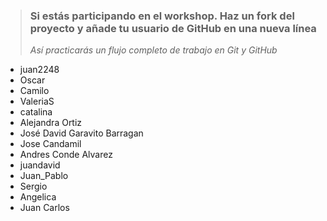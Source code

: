 > ### Si estás participando en el workshop. Haz un fork del proyecto y añade tu usuario de GitHub en una nueva línea
>
> _Así practicarás un flujo completo de trabajo en Git y GitHub_

- juan2248
- Oscar
- Camilo
- ValeriaS
- catalina
- Alejandra Ortiz
- José David Garavito Barragan 
- Jose Candamil
- Andres Conde Alvarez
- juandavid
- Juan_Pablo
- Sergio
- Angelica
- Juan Carlos
